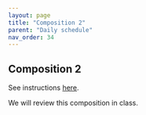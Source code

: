 ```yaml
---
layout: page
title: "Composition 2"
parent: "Daily schedule"
nav_order: 34
---
```



## Composition 2

See instructions [here](https://hellenike.github.io/textbook/practice/module5/portfolio/composition/).


We will review this composition in class.
